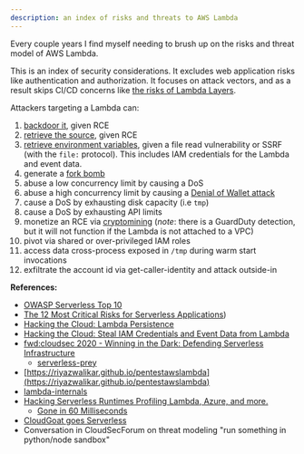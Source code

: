 ```yaml
---
description: an index of risks and threats to AWS Lambda 
---
```


Every couple years I find myself needing to brush up on the risks and threat model of AWS Lambda. 

This is an index of security considerations. It excludes web application risks like authentication and authorization. It focuses on attack vectors, and as a result skips CI/CD concerns like [the risks of Lambda Layers](https://www.clearvector.com/blog/lambda-spy/).

Attackers targeting a Lambda can:

1. [backdoor it](https://hackingthe.cloud/aws/post_exploitation/lambda_persistence), given RCE
2. [retrieve the source](https://raw.githubusercontent.com/OWASP/Serverless-Top-10-Project/master/OWASP-Top-10-Serverless-Interpretation-en.pdf), given RCE
3. [retrieve environment variables](https://hackingthe.cloud/aws/exploitation/lambda-steal-iam-credentials/), given a file read vulnerability or SSRF (with the `file:` protocol). This includes IAM credentials for the Lambda and event data.
4. generate a [fork bomb](https://en.wikipedia.org/wiki/Fork_bomb)
4. abuse a low concurrency limit by causing a DoS
5. abuse a high concurrency limit by causing a [Denial of Wallet attack](https://portswigger.net/daily-swig/denial-of-wallet-attacks-how-to-protect-against-costly-exploits-targeting-serverless-setups)
6. cause a DoS by exhausting disk capacity (i.e `tmp`) 
6. cause a DoS by exhausting API limits 
7. monetize an RCE via [cryptomining](https://www.cadosecurity.com/cado-discovers-denonia-the-first-malware-specifically-targeting-lambda/) (_note_: there is a GuardDuty detection, but it will not function if the Lambda is not attached to a VPC)
8. pivot via shared or over-privileged IAM roles
9. access data cross-process exposed in `/tmp` during warm start invocations
10. exfiltrate the account id via get-caller-identity and attack outside-in

**References:** 

* [OWASP Serverless Top 10](https://owasp.org/www-project-serverless-top-10/)
* [The 12 Most Critical Risks for Serverless Applications](https://cloudsecurityalliance.org/blog/2019/02/11/critical-risks-serverless-applications/))
* [Hacking the Cloud: Lambda Persistence](https://hackingthe.cloud/aws/post_exploitation/lambda_persistence/)
* [Hacking the Cloud: Steal IAM Credentials and Event Data from Lambda](https://hackingthe.cloud/aws/exploitation/lambda-steal-iam-credentials/)
* [fwd:cloudsec 2020 - Winning in the Dark: Defending Serverless Infrastructure](https://www.youtube.com/watch?v=5erD8yA6jjw)
    * [serverless-prey](https://github.com/pumasecurity/serverless-prey)
* [https://riyazwalikar.github.io/pentestawslambda](https://riyazwalikar.github.io/pentestawslambda)
* [lambda-internals](https://github.com/epsagon/lambda-internals)
* [Hacking Serverless Runtimes Profiling Lambda, Azure, and more.](https://www.blackhat.com/docs/us-17/wednesday/us-17-Krug-Hacking-Severless-Runtimes.pdf)
    * [Gone in 60 Milliseconds](https://media.ccc.de/v/33c3-7865-gone_in_60_milliseconds)
* [CloudGoat goes Serverless](https://rhinosecuritylabs.com/cloud-security/cloudgoat-vulnerable-lambda-functions/)
* Conversation in CloudSecForum on threat modeling "run something in python/node sandbox"